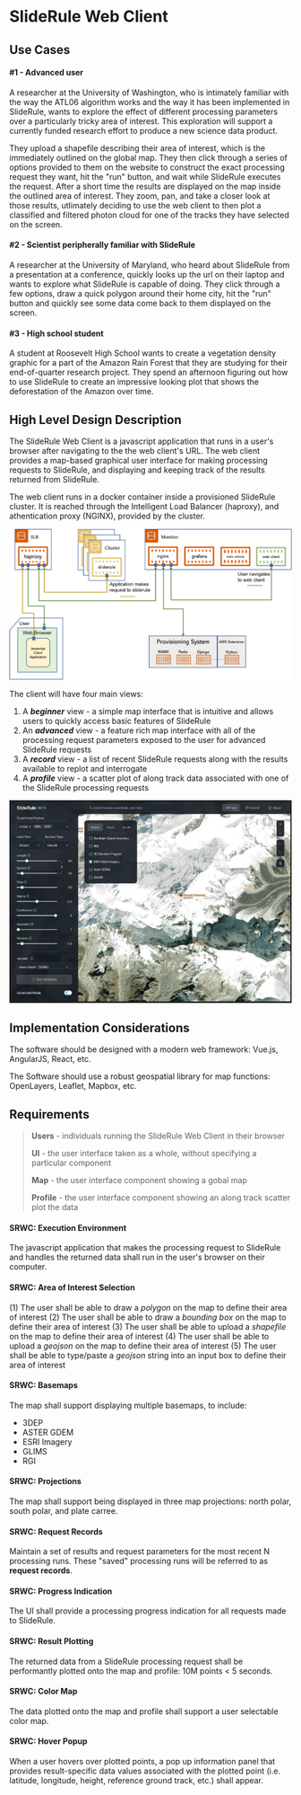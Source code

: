 # SlideRule Web Client


## Use Cases

#### #1 - Advanced user

A researcher at the University of Washington, who is intimately familiar with the way the ATL06 algorithm works and the way it has been implemented in SlideRule, wants to explore the effect of different processing parameters over a particularly tricky area of interest.  This exploration will support a currently funded research effort to produce a new science data product.

They upload a shapefile describing their area of interest, which is the immediately outlined on the global map.  They then click through a series of options provided to them on the website to construct the exact processing request they want, hit the "run" button, and wait while SlideRule executes the request.  After a short time the results are displayed on the map inside the outlined area of interest.  They zoom, pan, and take a closer look at those results, utlimately deciding to use the web client to then plot a classified and filtered photon cloud for one of the tracks they have selected on the screen.

#### #2 - Scientist peripherally familiar with SlideRule

A researcher at the University of Maryland, who heard about SlideRule from a presentation at a conference, quickly looks up the url on their laptop and wants to explore what SlideRule is capable of doing.  They click through a few options, draw a quick polygon around their home city, hit the "run" button and quickly see some data come back to them displayed on the screen.

#### #3 - High school student

A student at Roosevelt High School wants to create a vegetation density graphic for a part of the Amazon Rain Forest that they are studying for their end-of-quarter research project.   They spend an afternoon figuring out how to use SlideRule to create an impressive looking plot that shows the deforestation of the Amazon over time.



## High Level Design Description

The SlideRule Web Client is a javascript application that runs in a user's browser after navigating to the the web client's URL.  The web client provides a map-based graphical user interface for making processing requests to SlideRule, and displaying and keeping track of the results returned from SlideRule.

The web client runs in a docker container inside a provisioned SlideRule cluster.  It is reached through the Intelligent Load Balancer (haproxy), and athentication proxy (NGINX), provided by the cluster.

![Figure 1](../assets/web-client-context.png "SlideRule Web Client Context")

The client will have four main views:
1. A ***beginner*** view - a simple map interface that is intuitive and allows users to quickly access basic features of SlideRule
2. An ***advanced*** view - a feature rich map interface with all of the processing request parameters exposed to the user for advanced SlideRule requests
3. A ***record*** view - a list of recent SlideRule requests along with the results available to replot and interrogate
4. A ***profile*** view - a scatter plot of along track data associated with one of the SlideRule processing requests

![Figure 2](https://raw.githubusercontent.com/ICESat2-SlideRule/assets/main/web-client-view1.png "Beginner View")

## Implementation Considerations

The software should be designed with a modern web framework: Vue.js, AngularJS, React, etc.

The Software should use a robust geospatial library for map functions: OpenLayers, Leaflet, Mapbox, etc.



## Requirements

> **Users** - individuals running the SlideRule Web Client in their browser
>
> **UI** - the user interface taken as a whole, without specifying a particular component
>
> **Map** - the user interface component showing a gobal map
>
> **Profile** - the user interface component showing an along track scatter plot the data

#### SRWC: Execution Environment

The javascript application that makes the processing request to SlideRule and handles the returned data shall run in the user's browser on their computer.

#### SRWC: Area of Interest Selection

(1) The user shall be able to draw a *polygon* on the map to define their area of interest
(2) The user shall be able to draw a *bounding box* on the map to define their area of interest
(3) The user shall be able to upload a *shapefile* on the map to define their area of interest
(4) The user shall be able to upload a *geojson* on the map to define their area of interest
(5) The user shall be able to type/paste a *geojson* string into an input box to define their area of interest

#### SRWC: Basemaps

The map shall support displaying multiple basemaps, to include:
* 3DEP
* ASTER GDEM
* ESRI Imagery
* GLIMS
* RGI

#### SRWC: Projections

The map shall support being displayed in three map projections: north polar, south polar, and plate carree.

#### SRWC: Request Records

Maintain a set of results and request parameters for the most recent N processing runs.  These "saved" processing runs will be referred to as **request records**. 

#### SRWC: Progress Indication

The UI shall provide a processing progress indication for all requests made to SlideRule.

#### SRWC: Result Plotting

The returned data from a SlideRule processing request shall be performantly plotted onto the map and profile: 10M points < 5 seconds.

#### SRWC: Color Map

The data plotted onto the map and profile shall support a user selectable color map.

#### SRWC: Hover Popup

When a user hovers over plotted points, a pop up information panel that provides result-specific data values associated with the plotted point (i.e. latitude, longitude, height, reference ground track, etc.) shall appear.